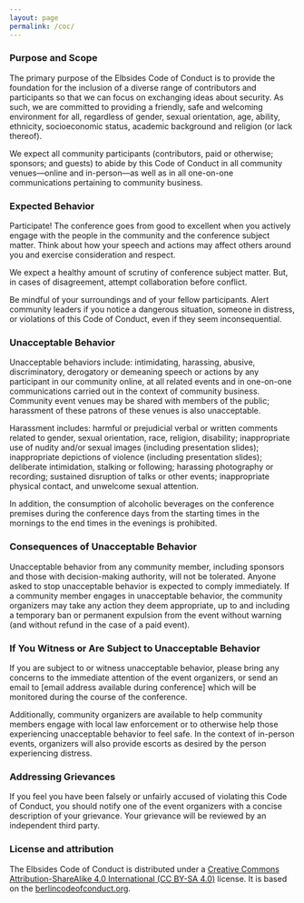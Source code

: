 ```yaml
---
layout: page
permalink: /coc/
---
```


### Purpose and Scope

The primary purpose of the Elbsides Code of Conduct is to provide the foundation for the inclusion of a diverse range of contributors and participants so that we can focus on exchanging ideas about security. As such, we are committed to providing a friendly, safe and welcoming environment for all, regardless of gender, sexual orientation, age, ability, ethnicity, socioeconomic status, academic background and religion (or lack thereof).

We expect all community participants (contributors, paid or otherwise; sponsors; and guests) to abide by this Code of Conduct in all community venues—online and in-person—as well as in all one-on-one communications pertaining to community business.

### Expected Behavior

Participate! The conference goes from good to excellent when you actively engage with the people in the community and the conference subject matter. Think about how your speech and actions may affect others around you and exercise consideration and respect.

We expect a healthy amount of scrutiny of conference subject matter. But, in cases of disagreement, attempt collaboration before conflict.

Be mindful of your surroundings and of your fellow participants. Alert community leaders if you notice a dangerous situation, someone in distress, or violations of this Code of Conduct, even if they seem inconsequential.

### Unacceptable Behavior

Unacceptable behaviors include: intimidating, harassing, abusive, discriminatory, derogatory or demeaning speech or actions by any participant in our community online, at all related events and in one-on-one communications carried out in the context of community business. Community event venues may be shared with members of the public; harassment of these patrons of these venues is also unacceptable.

Harassment includes: harmful or prejudicial verbal or written comments related to gender, sexual orientation, race, religion, disability; inappropriate use of nudity and/or sexual images (including presentation slides); inappropriate depictions of violence (including presentation slides); deliberate intimidation, stalking or following; harassing photography or recording; sustained disruption of talks or other events; inappropriate physical contact, and unwelcome sexual  attention.

In addition, the consumption of alcoholic beverages on the conference premises during the conference days from the starting times in the mornings to the end times in the evenings is prohibited.

### Consequences of Unacceptable Behavior

Unacceptable behavior from any community member, including sponsors and those with decision-making authority, will not be tolerated. Anyone asked to stop unacceptable behavior is expected to comply immediately.  If a community member engages in unacceptable behavior, the community organizers may take any action they deem appropriate, up to and including a temporary ban or permanent expulsion from the event without warning (and without refund in the case of a paid event).

### If You Witness or Are Subject to Unacceptable Behavior

If you are subject to or witness unacceptable behavior, please bring any concerns to the immediate attention of the event organizers, or send an email to [email address available during conference] which will be monitored during the course of the conference.

Additionally, community organizers are available to help community members engage with local law enforcement or to otherwise help those experiencing unacceptable behavior to feel safe. In the context of in-person events, organizers will also provide escorts as desired by the person experiencing distress.

### Addressing Grievances

If you feel you have been falsely or unfairly accused of violating this Code of Conduct, you should notify one of the event organizers with a concise description of your grievance. Your grievance will be reviewed by an independent third party.


### License and attribution

The Elbsides Code of Conduct is distributed under a [Creative Commons Attribution-ShareAlike 4.0 International (CC BY-SA 4.0)](https://creativecommons.org/licenses/by-sa/4.0/) license. It is based on the [berlincodeofconduct.org](http://berlincodeofconduct.org).
